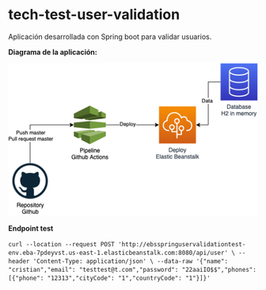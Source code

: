 # tech-test-user-validation
Aplicación desarrollada con Spring boot para validar usuarios.

**Diagrama de la aplicación:**

![](diagram.png)

**Endpoint test**

`curl --location --request POST 'http://ebsspringuservalidationtest-env.eba-7pdeyvst.us-east-1.elasticbeanstalk.com:8080/api/user' \
    --header 'Content-Type: application/json' \
    --data-raw '{"name": "cristian","email": "testtest@t.com","password": "22aaiIO$$","phones": [{"phone": "12313","cityCode": "1","countryCode": "1"}]}'`